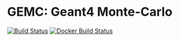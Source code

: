 # GEMC: Geant4 Monte-Carlo 



[![Build Status](https://travis-ci.com/gemc/src.svg?branch=master)](https://travis-ci.com/gemc/src/builds) 
[![Docker Build Status](https://img.shields.io/docker/cloud/build/jeffersonlab/gemc)](https://hub.docker.com/repository/docker/jeffersonlab/gemc/builds)
